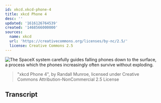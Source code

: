 ```yaml
---
id: xkcd.xkcd-phone-4
title: xkcd Phone 4
desc: ''
updated: '1616126764539'
created: '1468566000000'
sources:
  name: xkcd
  url: 'https://creativecommons.org/licenses/by-nc/2.5/'
  license: Creative Commons 2.5
---
```

![The SpaceX system carefully guides falling phones down to the surface, a process which the phones increasingly often survive without exploding.](https://imgs.xkcd.com/comics/xkcd_phone_4.png)
> "xkcd Phone 4", by Randall Munroe, licensed under Creative Commons Attribution-NonCommercial 2.5 License

## Transcript
